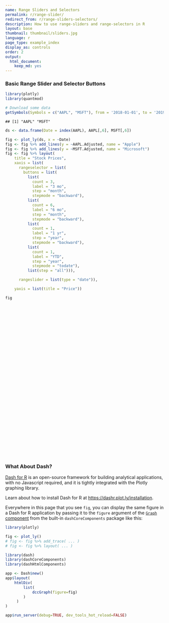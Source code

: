 ```yaml
---
name: Range Sliders and Selectors
permalink: r/range-slider/
redirect_from: r/range-sliders-selectors/
description: How to use range-sliders and range-selectors in R
layout: base
thumbnail: thumbnail/sliders.jpg
language: r
page_type: example_index
display_as: controls
order: 2
output:
  html_document:
    keep_md: yes
---
```



### Basic Range Slider and Selector Buttons


``` r
library(plotly)
library(quantmod)

# Download some data
getSymbols(Symbols = c("AAPL", "MSFT"), from = '2018-01-01', to = '2019-01-01')
```

```
## [1] "AAPL" "MSFT"
```

``` r
ds <- data.frame(Date = index(AAPL), AAPL[,6], MSFT[,6])

fig <- plot_ly(ds, x = ~Date)
fig <- fig %>% add_lines(y = ~AAPL.Adjusted, name = "Apple")
fig <- fig %>% add_lines(y = ~MSFT.Adjusted, name = "Microsoft")
fig <- fig %>% layout(
    title = "Stock Prices",
    xaxis = list(
      rangeselector = list(
        buttons = list(
          list(
            count = 3,
            label = "3 mo",
            step = "month",
            stepmode = "backward"),
          list(
            count = 6,
            label = "6 mo",
            step = "month",
            stepmode = "backward"),
          list(
            count = 1,
            label = "1 yr",
            step = "year",
            stepmode = "backward"),
          list(
            count = 1,
            label = "YTD",
            step = "year",
            stepmode = "todate"),
          list(step = "all"))),

      rangeslider = list(type = "date")),

    yaxis = list(title = "Price"))

fig
```

<div class="plotly html-widget html-fill-item" id="htmlwidget-96c17ad5171372f25f68" style="width:672px;height:480px;"></div>
<script type="application/json" data-for="htmlwidget-96c17ad5171372f25f68">{"x":{"visdat":{"1a1625a31d3f":["function () ","plotlyVisDat"]},"cur_data":"1a1625a31d3f","attrs":{"1a1625a31d3f":{"x":{},"alpha_stroke":1,"sizes":[10,100],"spans":[1,20],"y":{},"type":"scatter","mode":"lines","name":"Apple","inherit":true},"1a1625a31d3f.1":{"x":{},"alpha_stroke":1,"sizes":[10,100],"spans":[1,20],"y":{},"type":"scatter","mode":"lines","name":"Microsoft","inherit":true}},"layout":{"margin":{"b":40,"l":60,"t":25,"r":10},"title":"Stock Prices","xaxis":{"domain":[0,1],"automargin":true,"rangeselector":{"buttons":[{"count":3,"label":"3 mo","step":"month","stepmode":"backward"},{"count":6,"label":"6 mo","step":"month","stepmode":"backward"},{"count":1,"label":"1 yr","step":"year","stepmode":"backward"},{"count":1,"label":"YTD","step":"year","stepmode":"todate"},{"step":"all"}]},"rangeslider":{"type":"date"},"title":"Date"},"yaxis":{"domain":[0,1],"automargin":true,"title":"Price"},"hovermode":"closest","showlegend":true},"source":"A","config":{"modeBarButtonsToAdd":["hoverclosest","hovercompare"],"showSendToCloud":false},"data":[{"x":["2018-01-02","2018-01-03","2018-01-04","2018-01-05","2018-01-08","2018-01-09","2018-01-10","2018-01-11","2018-01-12","2018-01-16","2018-01-17","2018-01-18","2018-01-19","2018-01-22","2018-01-23","2018-01-24","2018-01-25","2018-01-26","2018-01-29","2018-01-30","2018-01-31","2018-02-01","2018-02-02","2018-02-05","2018-02-06","2018-02-07","2018-02-08","2018-02-09","2018-02-12","2018-02-13","2018-02-14","2018-02-15","2018-02-16","2018-02-20","2018-02-21","2018-02-22","2018-02-23","2018-02-26","2018-02-27","2018-02-28","2018-03-01","2018-03-02","2018-03-05","2018-03-06","2018-03-07","2018-03-08","2018-03-09","2018-03-12","2018-03-13","2018-03-14","2018-03-15","2018-03-16","2018-03-19","2018-03-20","2018-03-21","2018-03-22","2018-03-23","2018-03-26","2018-03-27","2018-03-28","2018-03-29","2018-04-02","2018-04-03","2018-04-04","2018-04-05","2018-04-06","2018-04-09","2018-04-10","2018-04-11","2018-04-12","2018-04-13","2018-04-16","2018-04-17","2018-04-18","2018-04-19","2018-04-20","2018-04-23","2018-04-24","2018-04-25","2018-04-26","2018-04-27","2018-04-30","2018-05-01","2018-05-02","2018-05-03","2018-05-04","2018-05-07","2018-05-08","2018-05-09","2018-05-10","2018-05-11","2018-05-14","2018-05-15","2018-05-16","2018-05-17","2018-05-18","2018-05-21","2018-05-22","2018-05-23","2018-05-24","2018-05-25","2018-05-29","2018-05-30","2018-05-31","2018-06-01","2018-06-04","2018-06-05","2018-06-06","2018-06-07","2018-06-08","2018-06-11","2018-06-12","2018-06-13","2018-06-14","2018-06-15","2018-06-18","2018-06-19","2018-06-20","2018-06-21","2018-06-22","2018-06-25","2018-06-26","2018-06-27","2018-06-28","2018-06-29","2018-07-02","2018-07-03","2018-07-05","2018-07-06","2018-07-09","2018-07-10","2018-07-11","2018-07-12","2018-07-13","2018-07-16","2018-07-17","2018-07-18","2018-07-19","2018-07-20","2018-07-23","2018-07-24","2018-07-25","2018-07-26","2018-07-27","2018-07-30","2018-07-31","2018-08-01","2018-08-02","2018-08-03","2018-08-06","2018-08-07","2018-08-08","2018-08-09","2018-08-10","2018-08-13","2018-08-14","2018-08-15","2018-08-16","2018-08-17","2018-08-20","2018-08-21","2018-08-22","2018-08-23","2018-08-24","2018-08-27","2018-08-28","2018-08-29","2018-08-30","2018-08-31","2018-09-04","2018-09-05","2018-09-06","2018-09-07","2018-09-10","2018-09-11","2018-09-12","2018-09-13","2018-09-14","2018-09-17","2018-09-18","2018-09-19","2018-09-20","2018-09-21","2018-09-24","2018-09-25","2018-09-26","2018-09-27","2018-09-28","2018-10-01","2018-10-02","2018-10-03","2018-10-04","2018-10-05","2018-10-08","2018-10-09","2018-10-10","2018-10-11","2018-10-12","2018-10-15","2018-10-16","2018-10-17","2018-10-18","2018-10-19","2018-10-22","2018-10-23","2018-10-24","2018-10-25","2018-10-26","2018-10-29","2018-10-30","2018-10-31","2018-11-01","2018-11-02","2018-11-05","2018-11-06","2018-11-07","2018-11-08","2018-11-09","2018-11-12","2018-11-13","2018-11-14","2018-11-15","2018-11-16","2018-11-19","2018-11-20","2018-11-21","2018-11-23","2018-11-26","2018-11-27","2018-11-28","2018-11-29","2018-11-30","2018-12-03","2018-12-04","2018-12-06","2018-12-07","2018-12-10","2018-12-11","2018-12-12","2018-12-13","2018-12-14","2018-12-17","2018-12-18","2018-12-19","2018-12-20","2018-12-21","2018-12-24","2018-12-26","2018-12-27","2018-12-28","2018-12-31"],"y":[40.615886688232422,40.608818054199219,40.797439575195312,41.261928558349609,41.108676910400391,41.103961944580078,41.094524383544922,41.327949523925781,41.754711151123047,41.542507171630859,42.228641510009766,42.266368865966797,42.077735900878906,41.733497619628906,41.742927551269531,41.078029632568359,40.344738006591797,40.439044952392578,39.602027893066406,39.368598937988281,39.477054595947266,39.559577941894531,37.843082427978516,36.897602081298828,38.439620971679688,37.616733551025391,36.581653594970703,37.029094696044922,38.520580291748047,38.906475067138672,39.623802185058594,40.954299926757812,40.821735382080078,40.684425354003906,40.499755859375,40.838310241699219,41.548538208007812,42.370033264160156,42.232730865478516,42.168800354003906,41.430164337158203,41.716625213623047,41.861042022705078,41.825527191162109,41.437263488769531,41.889446258544922,42.609134674072266,43.021087646484375,42.606784820556641,42.244564056396484,42.294273376464844,42.145137786865234,41.501186370849609,41.486991882324219,40.547107696533203,39.974193572998047,39.048515319824219,40.902229309082031,39.85345458984375,39.413101196289062,39.720859527587891,39.46044921875,39.865283966064453,40.627605438232422,40.909324645996094,39.862907409667969,40.258285522460938,41.015869140625,40.824100494384766,41.226566314697266,41.366241455078125,41.624298095703125,42.197216033935547,42.102516174316406,40.909324645996094,39.233192443847656,39.119548797607422,38.575035095214844,38.743114471435547,38.878070831298828,38.428249359130859,39.124282836914062,40.03338623046875,41.801845550537109,41.877613067626953,43.520610809326172,43.835483551025391,44.046173095703125,44.356307983398438,44.990791320800781,44.819679260253906,44.715099334716797,44.3087158203125,44.72222900390625,44.439426422119141,44.277812957763672,44.591526031494141,44.479827880859375,44.765010833740234,44.715099334716797,44.817295074462891,44.65570068359375,44.560626983642578,44.410900115966797,45.211811065673828,45.589675903320312,45.941410064697266,46.100643157958984,45.977066040039062,45.558788299560547,45.447086334228516,45.696620941162109,45.321128845214844,45.34490966796875,44.879085540771484,44.855319976806641,44.130481719970703,44.322971343994141,44.075813293457031,43.947483062744141,43.293918609619141,43.831024169921875,43.766849517822266,44.085311889648438,43.992633819580078,44.484577178955078,43.709823608398438,44.061546325683594,44.672332763671875,45.292613983154297,45.237960815429688,44.65093994140625,45.399551391601562,45.470851898193359,45.371036529541016,45.499370574951172,45.249828338623047,45.6015625,45.497001647949219,45.537387847900391,45.867744445800781,46.300285339355469,46.155307769775391,45.387668609619141,45.133380889892578,45.223686218261719,47.887821197509766,49.287616729736328,49.430210113525391,49.686885833740234,49.221084594726562,49.254344940185547,49.641731262207031,49.493869781494141,49.813442230224609,50.023330688476562,50.140186309814453,50.874725341796875,51.890689849853516,51.385086059570312,51.284927368164062,51.287311553955078,51.392253875732422,51.552043914794922,51.976551055908203,52.396289825439453,53.178543090820312,53.667446136474609,54.287521362304688,54.461612701416016,54.106266021728516,53.207149505615234,52.777877807617188,52.069561004638672,53.386028289794922,52.723030090332031,53.996566772460938,53.383636474609375,51.962238311767578,52.048099517822266,52.079097747802734,52.475002288818359,51.909767150878906,52.656242370605469,52.990135192871094,52.568004608154297,53.648368835449219,53.836772918701172,54.19927978515625,54.681022644042969,55.346424102783203,54.373382568359375,53.490955352783203,53.366950988769531,54.106266021728516,51.599742889404297,51.14422607421875,52.971054077148438,51.838211059570312,52.9805908203125,52.751644134521484,51.518646240234375,52.303279876708984,52.622856140136719,53.118919372558594,51.296852111816406,52.420146942138672,51.585422515869141,50.617160797119141,50.869949340820312,52.195957183837891,52.997295379638672,49.481945037841797,48.077239990234375,48.597152709960938,50.071014404296875,49.896308898925781,48.934226989746094,46.469211578369141,46.004928588867188,44.705402374267578,45.808689117431641,46.3160400390625,44.480445861816406,42.355266571044922,42.307399749755859,41.232833862304688,41.790470123291016,41.69952392578125,43.302982330322266,42.970325469970703,42.738193511962891,44.231548309326172,42.285854339599609,41.814395904541016,40.323413848876953,40.589065551757812,40.356914520263672,40.469402313232422,40.912151336669922,39.603054046630859,39.234500885009766,39.7442626953125,38.504562377929688,37.532924652099609,36.07305908203125,35.139698028564453,37.614292144775391,37.370182037353516,37.389331817626953,37.750705718994141],"type":"scatter","mode":"lines","name":"Apple","marker":{"color":"rgba(31,119,180,1)","line":{"color":"rgba(31,119,180,1)"}},"error_y":{"color":"rgba(31,119,180,1)"},"error_x":{"color":"rgba(31,119,180,1)"},"line":{"color":"rgba(31,119,180,1)"},"xaxis":"x","yaxis":"y","frame":null},{"x":["2018-01-02","2018-01-03","2018-01-04","2018-01-05","2018-01-08","2018-01-09","2018-01-10","2018-01-11","2018-01-12","2018-01-16","2018-01-17","2018-01-18","2018-01-19","2018-01-22","2018-01-23","2018-01-24","2018-01-25","2018-01-26","2018-01-29","2018-01-30","2018-01-31","2018-02-01","2018-02-02","2018-02-05","2018-02-06","2018-02-07","2018-02-08","2018-02-09","2018-02-12","2018-02-13","2018-02-14","2018-02-15","2018-02-16","2018-02-20","2018-02-21","2018-02-22","2018-02-23","2018-02-26","2018-02-27","2018-02-28","2018-03-01","2018-03-02","2018-03-05","2018-03-06","2018-03-07","2018-03-08","2018-03-09","2018-03-12","2018-03-13","2018-03-14","2018-03-15","2018-03-16","2018-03-19","2018-03-20","2018-03-21","2018-03-22","2018-03-23","2018-03-26","2018-03-27","2018-03-28","2018-03-29","2018-04-02","2018-04-03","2018-04-04","2018-04-05","2018-04-06","2018-04-09","2018-04-10","2018-04-11","2018-04-12","2018-04-13","2018-04-16","2018-04-17","2018-04-18","2018-04-19","2018-04-20","2018-04-23","2018-04-24","2018-04-25","2018-04-26","2018-04-27","2018-04-30","2018-05-01","2018-05-02","2018-05-03","2018-05-04","2018-05-07","2018-05-08","2018-05-09","2018-05-10","2018-05-11","2018-05-14","2018-05-15","2018-05-16","2018-05-17","2018-05-18","2018-05-21","2018-05-22","2018-05-23","2018-05-24","2018-05-25","2018-05-29","2018-05-30","2018-05-31","2018-06-01","2018-06-04","2018-06-05","2018-06-06","2018-06-07","2018-06-08","2018-06-11","2018-06-12","2018-06-13","2018-06-14","2018-06-15","2018-06-18","2018-06-19","2018-06-20","2018-06-21","2018-06-22","2018-06-25","2018-06-26","2018-06-27","2018-06-28","2018-06-29","2018-07-02","2018-07-03","2018-07-05","2018-07-06","2018-07-09","2018-07-10","2018-07-11","2018-07-12","2018-07-13","2018-07-16","2018-07-17","2018-07-18","2018-07-19","2018-07-20","2018-07-23","2018-07-24","2018-07-25","2018-07-26","2018-07-27","2018-07-30","2018-07-31","2018-08-01","2018-08-02","2018-08-03","2018-08-06","2018-08-07","2018-08-08","2018-08-09","2018-08-10","2018-08-13","2018-08-14","2018-08-15","2018-08-16","2018-08-17","2018-08-20","2018-08-21","2018-08-22","2018-08-23","2018-08-24","2018-08-27","2018-08-28","2018-08-29","2018-08-30","2018-08-31","2018-09-04","2018-09-05","2018-09-06","2018-09-07","2018-09-10","2018-09-11","2018-09-12","2018-09-13","2018-09-14","2018-09-17","2018-09-18","2018-09-19","2018-09-20","2018-09-21","2018-09-24","2018-09-25","2018-09-26","2018-09-27","2018-09-28","2018-10-01","2018-10-02","2018-10-03","2018-10-04","2018-10-05","2018-10-08","2018-10-09","2018-10-10","2018-10-11","2018-10-12","2018-10-15","2018-10-16","2018-10-17","2018-10-18","2018-10-19","2018-10-22","2018-10-23","2018-10-24","2018-10-25","2018-10-26","2018-10-29","2018-10-30","2018-10-31","2018-11-01","2018-11-02","2018-11-05","2018-11-06","2018-11-07","2018-11-08","2018-11-09","2018-11-12","2018-11-13","2018-11-14","2018-11-15","2018-11-16","2018-11-19","2018-11-20","2018-11-21","2018-11-23","2018-11-26","2018-11-27","2018-11-28","2018-11-29","2018-11-30","2018-12-03","2018-12-04","2018-12-06","2018-12-07","2018-12-10","2018-12-11","2018-12-12","2018-12-13","2018-12-14","2018-12-17","2018-12-18","2018-12-19","2018-12-20","2018-12-21","2018-12-24","2018-12-26","2018-12-27","2018-12-28","2018-12-31"],"y":[79.936752319335938,80.308738708496094,81.015579223632812,82.020034790039062,82.103713989257812,82.047904968261719,81.6759033203125,81.917724609375,83.331390380859375,82.168815612792969,83.833587646484375,83.79638671875,83.703392028808594,85.200759887695312,85.470481872558594,85.396072387695312,85.870361328125,87.479316711425781,87.349128723144531,86.251686096191406,88.362876892089844,87.665351867675781,85.358848571777344,81.843315124511719,84.940353393554688,83.340682983398438,79.062492370605469,82.010711669921875,82.894241333007812,83.545272827148438,84.853462219238281,86.58209228515625,85.965408325195312,86.638160705566406,85.488838195800781,85.713096618652344,87.890274047851562,89.161064147949219,88.021102905273438,87.619316101074219,86.7596435546875,86.946533203125,87.497817993164062,87.198806762695312,87.703407287597656,88.236000061035156,90.207603454589844,90.422500610351562,88.217315673828125,87.694046020507812,88.002395629882812,88.394844055175781,86.797019958496094,87.021270751953125,86.413909912109375,83.900344848632812,81.4615478515625,87.628631591796875,83.601348876953125,83.526588439941406,85.283271789550781,82.713638305664062,83.825592041015625,86.273735046386719,86.320465087890625,84.311485290527344,84.816085815429688,86.787689208984375,85.834571838378906,87.441780090332031,86.974563598632812,87.993072509765625,89.768417358398438,90.114166259765625,89.805809020996094,88.768608093261719,89.09564208984375,87.011932373046875,86.25506591796875,88.077163696289062,89.534835815429688,87.385673522949219,88.768608093261719,87.376350402832031,87.899635314941406,88.918128967285156,89.908599853515625,89.525482177734375,90.58135986328125,91.487762451171875,91.291519165039062,91.599861145019531,90.936439514160156,91.171058654785156,90.260757446289062,90.429664611816406,91.593353271484375,91.499526977539062,92.588119506835938,92.259674072265625,92.306594848632812,91.978111267089844,92.860267639160156,92.757034301757812,94.587020874023438,95.412887573242188,95.900871276855469,96.182403564453125,94.671493530273438,95.375343322753906,94.831039428710938,95.075057983398438,94.643333435058594,95.178268432617188,93.967658996582031,94.652732849121094,94.652732849121094,95.600563049316406,94.915496826171875,94.230415344238281,92.334739685058594,92.982261657714844,91.537040710449219,92.559959411621094,92.541206359863281,93.85504150390625,92.954116821289062,93.620414733886719,94.934249877929688,95.581794738769531,95.835182189941406,95.703811645507812,97.77777099609375,98.941482543945312,98.453460693359375,99.429481506347656,98.650550842285156,97.974861145019531,99.729774475097656,101.32513427734375,101.03423309326172,104.00914764404297,102.87361907958984,101.05299377441406,98.885154724121094,99.551475524902344,99.739158630371094,100.94976043701172,101.39083862304688,101.47530364990234,102.17914581298828,102.75160980224609,102.92052459716797,102.29177093505859,101.55036926269531,102.81728363037109,101.42304992675781,101.40420532226562,101.34767150878906,100.6788330078125,99.840385437011719,100.8577880859375,101.328857421875,102.12016296386719,103.25064849853516,103.87244415283203,105.53047180175781,105.46450805664062,105.82247924804688,105.23841094970703,102.20494842529297,102.44047546386719,101.94118499755859,103.04338073730469,104.79562377929688,105.23841094970703,106.36890411376953,106.80223083496094,105.64350128173828,106.65151977539062,105.22898864746094,106.99066162109375,107.64067840576172,108.02693939208984,107.81967926025391,107.37693786621094,107.78199005126953,107.74433898925781,108.91249084472656,108.47914123535156,108.49797821044922,106.255859375,105.63407897949219,104.42822265625,105.75653076171875,100.00993347167969,99.774391174316406,103.22239685058594,101.36650848388672,104.56954193115234,104.29635620117188,102.21438598632812,102.36512756347656,103.27889251708984,101.83754730224609,96.392387390136719,102.02597045898438,100.76358032226562,97.833763122558594,97.720710754394531,100.62227630615234,99.783843994140625,100.00993347167969,101.28172302246094,101.47957611083984,105.47395324707031,105.27608489990234,103.22239685058594,100.6788330078125,100.74476623535156,99.316093444824219,101.50167846679688,102.45726013183594,98.984931945800781,96.231674194335938,97.5562744140625,97.518409729003906,100.73529052734375,101.36919403076172,105.13482666015625,104.25491333007812,104.91721343994141,106.05256652832031,102.67488861083984,103.30879211425781,99.174163818359375,101.79496002197266,102.74111175537109,103.20470428466797,103.55477905273438,100.31898498535156,97.348121643066406,98.369941711425781,98.105033874511719,96.042457580566406,92.939117431640625,89.059951782226562,95.143630981445312,95.730232238769531,94.982780456542969,96.099212646484375],"type":"scatter","mode":"lines","name":"Microsoft","marker":{"color":"rgba(255,127,14,1)","line":{"color":"rgba(255,127,14,1)"}},"error_y":{"color":"rgba(255,127,14,1)"},"error_x":{"color":"rgba(255,127,14,1)"},"line":{"color":"rgba(255,127,14,1)"},"xaxis":"x","yaxis":"y","frame":null}],"highlight":{"on":"plotly_click","persistent":false,"dynamic":false,"selectize":false,"opacityDim":0.20000000000000001,"selected":{"opacity":1},"debounce":0},"shinyEvents":["plotly_hover","plotly_click","plotly_selected","plotly_relayout","plotly_brushed","plotly_brushing","plotly_clickannotation","plotly_doubleclick","plotly_deselect","plotly_afterplot","plotly_sunburstclick"],"base_url":"https://plot.ly"},"evals":[],"jsHooks":[]}</script>

### What About Dash?

[Dash for R](https://dashr.plot.ly/) is an open-source framework for building analytical applications, with no Javascript required, and it is tightly integrated with the Plotly graphing library. 

Learn about how to install Dash for R at https://dashr.plot.ly/installation.

Everywhere in this page that you see `fig`, you can display the same figure in a Dash for R application by passing it to the `figure` argument of the [`Graph` component](https://dashr.plot.ly/dash-core-components/graph) from the built-in `dashCoreComponents` package like this:


``` r
library(plotly)

fig <- plot_ly() 
# fig <- fig %>% add_trace( ... )
# fig <- fig %>% layout( ... ) 

library(dash)
library(dashCoreComponents)
library(dashHtmlComponents)

app <- Dash$new()
app$layout(
    htmlDiv(
        list(
            dccGraph(figure=fig) 
        )
     )
)

app$run_server(debug=TRUE, dev_tools_hot_reload=FALSE)
```
